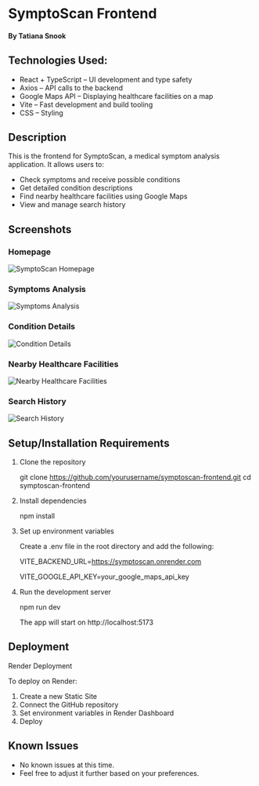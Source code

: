 # SymptoScan Frontend

#### By Tatiana Snook

## Technologies Used:
* React + TypeScript – UI development and type safety
* Axios – API calls to the backend
* Google Maps API – Displaying healthcare facilities on a map
* Vite – Fast development and build tooling
* CSS – Styling

## Description
This is the frontend for SymptoScan, a medical symptom analysis application. It allows users to:
* Check symptoms and receive possible conditions
* Get detailed condition descriptions
* Find nearby healthcare facilities using Google Maps
* View and manage search history

## Screenshots

### Homepage
![SymptoScan Homepage](./assets/screenshots/homepage.png)

### Symptoms Analysis
![Symptoms Analysis](./assets/screenshots/symptoms-analysis.png)

### Condition Details
![Condition Details](./assets/screenshots/condition-details.png)

### Nearby Healthcare Facilities
![Nearby Healthcare Facilities](./assets/screenshots/nearby-facilities.png)

### Search History
![Search History](./assets/screenshots/search-history.png)

## Setup/Installation Requirements
1. Clone the repository
   
    git clone https://github.com/yourusername/symptoscan-frontend.git
    cd symptoscan-frontend
2. Install dependencies
   
    npm install
3. Set up environment variables
   
   Create a .env file in the root directory and add the following:
    
    VITE_BACKEND_URL=https://symptoscan.onrender.com
    
    VITE_GOOGLE_API_KEY=your_google_maps_api_key
4. Run the development server
   
    npm run dev
    
    The app will start on http://localhost:5173

## Deployment

Render Deployment

To deploy on Render:

1. Create a new Static Site
2. Connect the GitHub repository
3. Set environment variables in Render Dashboard
4. Deploy

## Known Issues

* No known issues at this time.
* Feel free to adjust it further based on your preferences.